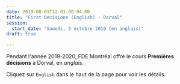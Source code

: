 ```yaml
---
date: 2019-08-01T12:01:00-04:00
title: "First Decisions (English) - Dorval"
session:
  start_date: "Samedi, 5 octobre 2019 (en anglais)"
draft: true

---
```


Pendant l'année 2019-2020, FDE Montréal offre le cours **Premières décisions** à Dorval, en *anglais*.

Cliquez sur `English` dans le haut de la page pour voir les détails.
